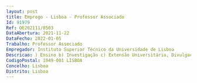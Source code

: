 ```yaml
--- 
layout: post
title: Emprego - Lisboa - Professor Associado
Id: 91979
Ref: OE202111/0503
DataAbertura: 2021-11-22
DataFecho: 2022-01-05
Trabalho: Professor Associado
Empregador: Instituto Superior Técnico da Universidade de Lisboa
Descricao: ) Ensino b) Investigação c) Extensão Universitária, Divulgação Científica e Valorização Económica e Social do Conhecimento, que se designará neste concurso por Transferência de Conhecimento d) Gestão Universitária e) Projeto científico pedagógico.
CodigoPostal: 1049-001 LISBOA
Concelho: Lisboa
Distrito: Lisboa
--- 
```

